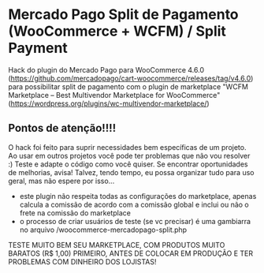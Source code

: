 # Mercado Pago Split de Pagamento (WooCommerce + WCFM) / Split Payment
Hack do plugin do Mercado Pago para WooCommerce 4.6.0 (https://github.com/mercadopago/cart-woocommerce/releases/tag/v4.6.0) para possibilitar split de pagamento com o plugin de marketplace "WCFM Marketplace – Best Multivendor Marketplace for WooCommerce" (https://wordpress.org/plugins/wc-multivendor-marketplace/)

## Pontos de atenção!!!!
O hack foi feito para suprir necessidades bem específicas de um projeto. Ao usar em outros projetos você pode ter problemas que não vou resolver :) Teste e adapte o código como você quiser. Se encontrar oportunidades de melhorias, avisa! Talvez, tendo tempo, eu possa organizar tudo para uso geral, mas não espere por isso...

- este plugin não respeita todas as configurações do marketplace, apenas calcula a comissão de acordo com a comissão global e inclui ou não o frete na comissão do marketplace
- o processo de criar usuários de teste (se vc precisar) é uma gambiarra no arquivo /woocommerce-mercadopago-split.php

TESTE MUITO BEM SEU MARKETPLACE, COM PRODUTOS MUITO BARATOS (R$ 1,00) PRIMEIRO, ANTES DE COLOCAR EM PRODUÇÃO E TER PROBLEMAS COM DINHEIRO DOS LOJISTAS!
